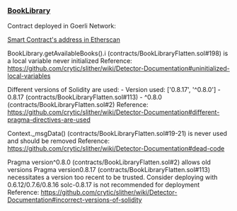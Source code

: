 ### <u>BookLibrary</u>

Contract deployed in Goerli Network:

[Smart Contract's address in Etherscan](https://goerli.etherscan.io/address/0xEe4a4922E6A7e90aa6106c1ED563678033476e85#code)

BookLibrary.getAvailableBooks().i (contracts/BookLibraryFlatten.sol#198) is a local variable never initialized
Reference: https://github.com/crytic/slither/wiki/Detector-Documentation#uninitialized-local-variables

Different versions of Solidity are used: - Version used: ['0.8.17', '^0.8.0'] - 0.8.17 (contracts/BookLibraryFlatten.sol#113) - ^0.8.0 (contracts/BookLibraryFlatten.sol#2)
Reference: https://github.com/crytic/slither/wiki/Detector-Documentation#different-pragma-directives-are-used

Context.\_msgData() (contracts/BookLibraryFlatten.sol#19-21) is never used and should be removed
Reference: https://github.com/crytic/slither/wiki/Detector-Documentation#dead-code

Pragma version^0.8.0 (contracts/BookLibraryFlatten.sol#2) allows old versions
Pragma version0.8.17 (contracts/BookLibraryFlatten.sol#113) necessitates a version too recent to be trusted. Consider deploying with 0.6.12/0.7.6/0.8.16
solc-0.8.17 is not recommended for deployment
Reference: https://github.com/crytic/slither/wiki/Detector-Documentation#incorrect-versions-of-solidity
